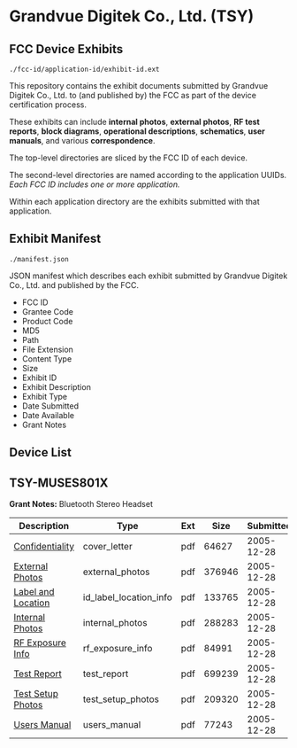 # Grandvue Digitek Co., Ltd. (TSY)
## FCC Device Exhibits

```
./fcc-id/application-id/exhibit-id.ext
```

This repository contains the exhibit documents submitted by Grandvue Digitek Co., Ltd. to (and published by) the FCC as part of the device certification process.

These exhibits can include **internal photos**, **external photos**, **RF test reports**, **block diagrams**, **operational descriptions**, **schematics**, **user manuals**, and various **correspondence**.

The top-level directories are sliced by the FCC ID of each device.

The second-level directories are named according to the application UUIDs. *Each FCC ID includes one or more application.*

Within each application directory are the exhibits submitted with that application. 

## Exhibit Manifest

```
./manifest.json
```

JSON manifest which describes each exhibit submitted by Grandvue Digitek Co., Ltd. and published by the FCC.

- FCC ID
- Grantee Code
- Product Code
- MD5
- Path
- File Extension
- Content Type
- Size
- Exhibit ID
- Exhibit Description
- Exhibit Type
- Date Submitted
- Date Available
- Grant Notes

## Device List
## TSY-MUSES801X
**Grant Notes:** Bluetooth Stereo Headset

| Description | Type | Ext | Size | Submitted | Available |
| ----------- | ---- | --- | ---- | --------- | --------- |
| [Confidentiality](TSY-MUSES801X/b15247144debe1cd3dbdf412ea7655a5/615727.pdf) | cover_letter | pdf | 64627 | 2005-12-28 | 2005-12-28 |
| [External Photos](TSY-MUSES801X/b15247144debe1cd3dbdf412ea7655a5/615729.pdf) | external_photos | pdf | 376946 | 2005-12-28 | 2005-12-28 |
| [Label and Location](TSY-MUSES801X/b15247144debe1cd3dbdf412ea7655a5/615731.pdf) | id_label_location_info | pdf | 133765 | 2005-12-28 | 2005-12-28 |
| [Internal Photos](TSY-MUSES801X/b15247144debe1cd3dbdf412ea7655a5/615730.pdf) | internal_photos | pdf | 288283 | 2005-12-28 | 2005-12-28 |
| [RF Exposure Info](TSY-MUSES801X/b15247144debe1cd3dbdf412ea7655a5/615733.pdf) | rf_exposure_info | pdf | 84991 | 2005-12-28 | 2005-12-28 |
| [Test Report](TSY-MUSES801X/b15247144debe1cd3dbdf412ea7655a5/615735.pdf) | test_report | pdf | 699239 | 2005-12-28 | 2005-12-28 |
| [Test Setup Photos](TSY-MUSES801X/b15247144debe1cd3dbdf412ea7655a5/615736.pdf) | test_setup_photos | pdf | 209320 | 2005-12-28 | 2005-12-28 |
| [Users Manual](TSY-MUSES801X/b15247144debe1cd3dbdf412ea7655a5/615737.pdf) | users_manual | pdf | 77243 | 2005-12-28 | 2005-12-28 |
